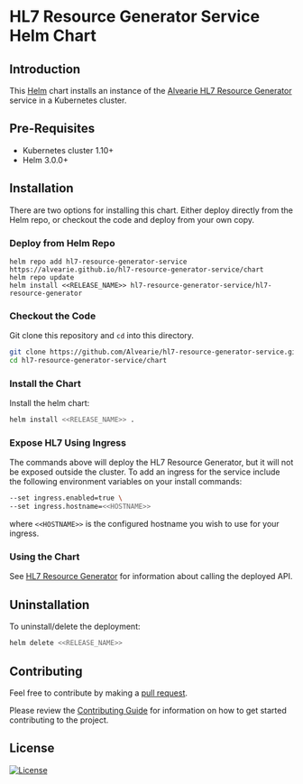 # HL7 Resource Generator Service Helm Chart

## Introduction

This [Helm](https://github.com/kubernetes/helm) chart installs an instance of the [Alvearie HL7 Resource Generator](https://github.com/Alvearie/hl7-resource-generator-service) service in a Kubernetes cluster.

## Pre-Requisites

- Kubernetes cluster 1.10+
- Helm 3.0.0+

## Installation

There are two options for installing this chart. Either deploy directly from the Helm repo, or checkout the code and deploy from your own copy.

### Deploy from Helm Repo

```
helm repo add hl7-resource-generator-service https://alvearie.github.io/hl7-resource-generator-service/chart
helm repo update
helm install <<RELEASE_NAME>> hl7-resource-generator-service/hl7-resource-generator
```

### Checkout the Code

Git clone this repository and `cd` into this directory.

```bash
git clone https://github.com/Alvearie/hl7-resource-generator-service.git
cd hl7-resource-generator-service/chart
```

### Install the Chart

Install the helm chart:

```bash
helm install <<RELEASE_NAME>> .
```

### Expose HL7 Using Ingress

The commands above will deploy the HL7 Resource Generator, but it will not be exposed outside the cluster. To add an ingress for the service include the following environment variables on your install commands:

```bash
--set ingress.enabled=true \
--set ingress.hostname=<<HOSTNAME>>
```

where `<<HOSTNAME>>` is the configured hostname you wish to use for your ingress.

### Using the Chart

See [HL7 Resource Generator](../README.md#rest-api) for information about calling the deployed API.

## Uninstallation

To uninstall/delete the deployment:

```bash
helm delete <<RELEASE_NAME>>
```

## Contributing

Feel free to contribute by making a [pull request](https://github.com/Alvearie/health-analytics/pull/new/master).

Please review the [Contributing Guide](https://github.com/Alvearie/health-analytics/blob/main/CONTRIBUTING.md) for information on how to get started contributing to the project.

## License
[![License](https://img.shields.io/badge/License-Apache%202.0-blue.svg)](https://opensource.org/licenses/Apache-2.0) 
